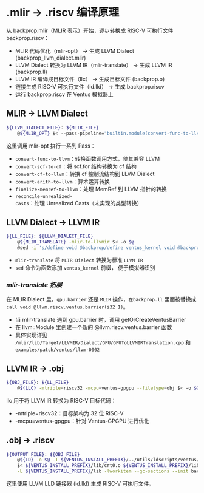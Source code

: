 # .mlir -> .riscv 编译原理

从 backprop.mlir（MLIR 表示）开始，逐步转换成 RISC-V 可执行文件 backprop.riscv：

- MLIR 代码优化（mlir-opt） → 生成 LLVM Dialect (backprop_llvm_dialect.mlir)
- LLVM Dialect 转换为 LLVM IR（mlir-translate） → 生成 LLVM IR (backprop.ll)
- LLVM IR 编译成目标文件（llc） → 生成目标文件 (backprop.o)
- 链接生成 RISC-V 可执行文件（ld.lld） → 生成 backprop.riscv
- 运行 backprop.riscv 在 Ventus 模拟器上

## MLIR -> LLVM Dialect

```bash
${LLVM_DIALECT_FILE}: ${MLIR_FILE}
	@${MLIR_OPT} $< --pass-pipeline="builtin.module(convert-func-to-llvm{use-bare-ptr-memref-call-conv=true},convert-scf-to-cf,convert-cf-to-llvm,convert-arith-to-llvm,finalize-memref-to-llvm,reconcile-unrealized-casts)" -o $@
```
这里调用 mlir-opt 执行一系列 Pass：
- `convert-func-to-llvm`：转换函数调用方式，使其兼容 LLVM
- `convert-scf-to-cf`：将 scf.for 结构转换为 cf 结构
- `convert-cf-to-llvm`：转换 cf 控制流结构到 LLVM Dialect
- `convert-arith-to-llvm`：算术运算转换
- `finalize-memref-to-llvm`：处理 MemRef 到 LLVM 指针的转换
- `reconcile-unrealized-casts`：处理 Unrealized Casts（未实现的类型转换）

## LLVM Dialect -> LLVM IR

```bash
${LL_FILE}: ${LLVM_DIALECT_FILE}
	@${MLIR_TRANSLATE} -mlir-to-llvmir $< -o $@
	@sed -i 's/define void @backprop/define ventus_kernel void @backprop/' $@
```

- `mlir-translate` 将 `MLIR Dialect` 转换为标准 `LLVM IR`
- `sed` 命令为函数添加 `ventus_kernel` 前缀， 便于模拟器识别

### ***mlir-translate 拓展***  
在 MLIR Dialect 里，`gpu.barrier` 还是 `MLIR` 操作，`在backprop.ll` 里面被替换成 `call void @llvm.riscv.ventus.barrier(i32 1)`。
- 当 mlir-translate 遇到 gpu.barrier 时，调用 getOrCreateVentusBarrier
- 在 llvm::Module 里创建一个新的 @llvm.riscv.ventus.barrier 函数
- 具体实现详见 `/mlir/lib/Target/LLVMIR/Dialect/GPU/GPUToLLVMIRTranslation.cpp` 和 `examples/patch/ventus/llvm-0002`


## LLVM IR -> .obj

```bash
${OBJ_FILE}: ${LL_FILE}
	@${LLC} -mtriple=riscv32 -mcpu=ventus-gpgpu --filetype=obj $< -o $@
```
llc 用于将 LLVM IR 转换为 RISC-V 目标代码：
- -mtriple=riscv32：目标架构为 32 位 RISC-V
- -mcpu=ventus-gpgpu：针对 Ventus-GPGPU 进行优化

## .obj -> .riscv

```bash
${OUTPUT_FILE}: ${OBJ_FILE}
	@${LD} -o $@ -T ${VENTUS_INSTALL_PREFIX}/../utils/ldscripts/ventus/elf32lriscv.ld \
	$< ${VENTUS_INSTALL_PREFIX}/lib/crt0.o ${VENTUS_INSTALL_PREFIX}/lib/riscv32clc.o \
	-L ${VENTUS_INSTALL_PREFIX}/lib -lworkitem --gc-sections --init backprop
```
这里使用 LLVM LLD 链接器 (ld.lld) 生成 RISC-V 可执行文件。


